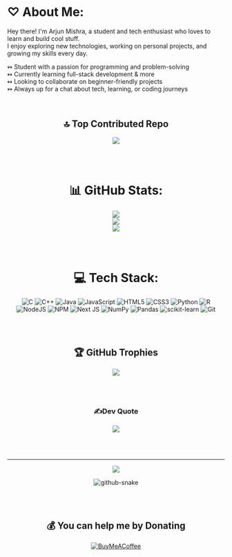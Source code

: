 # ♡ About Me:

Hey there! I'm Arjun Mishra, a student and tech enthusiast who loves to learn and build cool stuff.  
I enjoy exploring new technologies, working on personal projects, and growing my skills every day.

↭  Student with a passion for programming and problem-solving  
↭  Currently learning full-stack development & more  
↭  Looking to collaborate on beginner-friendly projects  
↭  Always up for a chat about tech, learning, or coding journeys  

<br/>

<div align="center">


🔝 Top Contributed Repo 
<br/>
---
![](https://github-contributor-stats.vercel.app/api?username=arjunmishraaa&limit=5&theme=dark&combine_all_yearly_contributions=true)

<br/><br/>

# 📊 GitHub Stats:
![](https://github-readme-stats.vercel.app/api?username=arjunmishraaa&theme=dark&hide_border=false&include_all_commits=false&count_private=false)<br/>
![](https://nirzak-streak-stats.vercel.app/?user=arjunmishraaa&theme=dark&hide_border=false)<br/>
![](https://github-readme-stats.vercel.app/api/top-langs/?username=arjunmishraaa&theme=dark&hide_border=false&include_all_commits=false&count_private=false&layout=compact)

<br/><br/>

# 💻 Tech Stack:
![C](https://img.shields.io/badge/c-%2300599C.svg?style=flat&logo=c&logoColor=white) 
![C++](https://img.shields.io/badge/c++-%2300599C.svg?style=flat&logo=c%2B%2B&logoColor=white) 
![Java](https://img.shields.io/badge/java-%23ED8B00.svg?style=flat&logo=openjdk&logoColor=white) 
![JavaScript](https://img.shields.io/badge/javascript-%23323330.svg?style=flat&logo=javascript&logoColor=%23F7DF1E) 
![HTML5](https://img.shields.io/badge/html5-%23E34F26.svg?style=flat&logo=html5&logoColor=white) 
![CSS3](https://img.shields.io/badge/css3-%231572B6.svg?style=flat&logo=css3&logoColor=white) 
![Python](https://img.shields.io/badge/python-3670A0?style=flat&logo=python&logoColor=ffdd54) 
![R](https://img.shields.io/badge/r-%23276DC3.svg?style=flat&logo=r&logoColor=white) 
![NodeJS](https://img.shields.io/badge/node.js-6DA55F?style=flat&logo=node.js&logoColor=white) 
![NPM](https://img.shields.io/badge/NPM-%23CB3837.svg?style=flat&logo=npm&logoColor=white) 
![Next JS](https://img.shields.io/badge/Next-black?style=flat&logo=next.js&logoColor=white) 
![NumPy](https://img.shields.io/badge/numpy-%23013243.svg?style=flat&logo=numpy&logoColor=white) 
![Pandas](https://img.shields.io/badge/pandas-%23150458.svg?style=flat&logo=pandas&logoColor=white) 
![scikit-learn](https://img.shields.io/badge/scikit--learn-%23F7931E.svg?style=flat&logo=scikit-learn&logoColor=white) 
![Git](https://img.shields.io/badge/git-%23F05033.svg?style=flat&logo=git&logoColor=white)

<br/><br/>
## 🏆 GitHub Trophies
![](https://github-profile-trophy.vercel.app/?username=arjunmishraaa&theme=radical&no-frame=true&no-bg=true&margin-w=4)

<br/><br/>
### ✍️Dev Quote
![](https://quotes-github-readme.vercel.app/api?type=vetical&theme=dark)

<br/><br/>

---
[![](https://visitcount.itsvg.in/api?id=arjunmishraaa&icon=7&color=6)](https://visitcount.itsvg.in)
<!-- Proudly created with GPRM ( https://gprm.itsvg.in ) -->
<picture>
  <source media="(prefers-color-scheme: dark)" srcset="https://raw.githubusercontent.com/tobiasmeyhoefer/tobiasmeyhoefer/output/github-snake-dark.svg" />
  <source media="(prefers-color-scheme: light)" srcset="https://raw.githubusercontent.com/tobiasmeyhoefer/tobiasmeyhoefer/output/github-snake.svg" />
  <img alt="github-snake" src="https://raw.githubusercontent.com/tobiasmeyhoefer/tobiasmeyhoefer/output/github-snake.svg" />
</picture>
 

<br/><br/>

## 💰 You can help me by Donating
[![BuyMeACoffee](https://img.shields.io/badge/Buy%20Me%20a%20Coffee-ffdd00?style=for-the-badge&logo=buy-me-a-coffee&logoColor=black)](https://buymeacoffee.com/buymeacoffee.com/arjunmishrl)

</div>

<!-- Proudly created with GPRM ( https://gprm.itsvg.in ) -->
